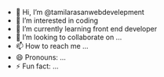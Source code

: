 - 👋 Hi, I’m @tamilarasanwebdevelepment
- 👀 I’m interested in coding
- 🌱 I’m currently learning front end developer
- 💞️ I’m looking to collaborate on ...
- 📫 How to reach me ...
- 😄 Pronouns: ...
- ⚡ Fun fact: ...

<!---
tamilarasanwebdevelepment/tamilarasanwebdevelepment is a ✨ special ✨ repository because its `README.md` (this file) appears on your GitHub profile.
You can click the Preview link to take a look at your changes.
--->
